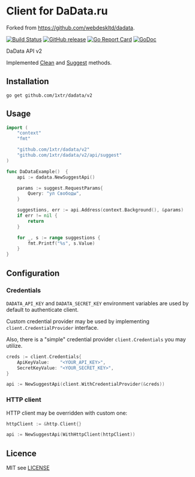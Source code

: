 # Client for DaData.ru

Forked from https://github.com/webdeskltd/dadata.


[![Build Status](https://travis-ci.org/1xtr/dadata.svg)](https://travis-ci.com/1xtr/dadata)
[![GitHub release](https://img.shields.io/github/release/1xtr/dadata.svg)](https://github.com/1xtr/dadata/releases)
[![Go Report Card](https://goreportcard.com/badge/github.com/1xtr/dadata)](https://goreportcard.com/report/github.com/1xtr/dadata/v2)
[![GoDoc](https://godoc.org/github.com/1xtr/dadata/v2?status.svg)](https://godoc.org/github.com/1xtr/dadata/v2)

DaData API v2

Implemented [Clean](https://dadata.ru/api/clean/) and [Suggest](https://dadata.ru/api/suggest/) methods.

## Installation

`go get github.com/1xtr/dadata/v2`

## Usage
```go
import (
	"context"
	"fmt"

	"github.com/1xtr/dadata/v2"
	"github.com/1xtr/dadata/v2/api/suggest"
)

func DaDataExample()  {
	api := dadata.NewSuggestApi()

	params := suggest.RequestParams{
		Query: "ул Свободы",
	}

	suggestions, err := api.Address(context.Background(), &params)
	if err != nil {
		return
	}

	for _, s := range suggestions {
		fmt.Printf("%s", s.Value)
	}
}
```


## Configuration 

### Credentials

`DADATA_API_KEY` and `DADATA_SECRET_KEY` environment variables are used by default to authenticate client.

Custom credential provider may be used by implementing `client.CredentialProvider` interface.

Also, there is a "simple" credential provider `client.Credentials` you may utilize.

```go
creds := client.Credentials{
    ApiKeyValue:    "<YOUR_API_KEY>",
    SecretKeyValue: "<YOUR_SECRET_KEY>",
}

api := NewSuggestApi(client.WithCredentialProvider(&creds))
```


### HTTP client

HTTP client may be overridden with custom one:

```go
httpClient := &http.Client{}

api := NewSuggestApi(WithHttpClient(httpClient))
```


## Licence
MIT see [LICENSE](LICENSE)
